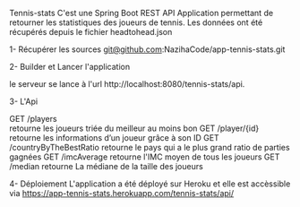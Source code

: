 Tennis-stats
C'est une Spring Boot REST API Application permettant de retourner les statistiques des joueurs de tennis.
Les données ont été récupérés depuis le fichier headtohead.json

1- Récupérer les sources
git@github.com:NazihaCode/app-tennis-stats.git

2- Builder et Lancer l'application

le serveur se lance à l'url http://localhost:8080/tennis-stats/api.

3- L'Api

GET	/players	
retourne les joueurs triée du meilleur au moins bon
GET	/player/{id}
retourne les informations d’un joueur grâce à son ID
GET	/countryByTheBestRatio
retourne le pays qui a le plus grand ratio de parties gagnées
GET	/imcAverage
retourne l'IMC moyen de tous les joueurs
GET	/median 
retourne La médiane de la taille des joueurs

4- Déploiement
L'application a été déployé sur Heroku et elle est accèssible via https://app-tennis-stats.herokuapp.com/tennis-stats/api/
